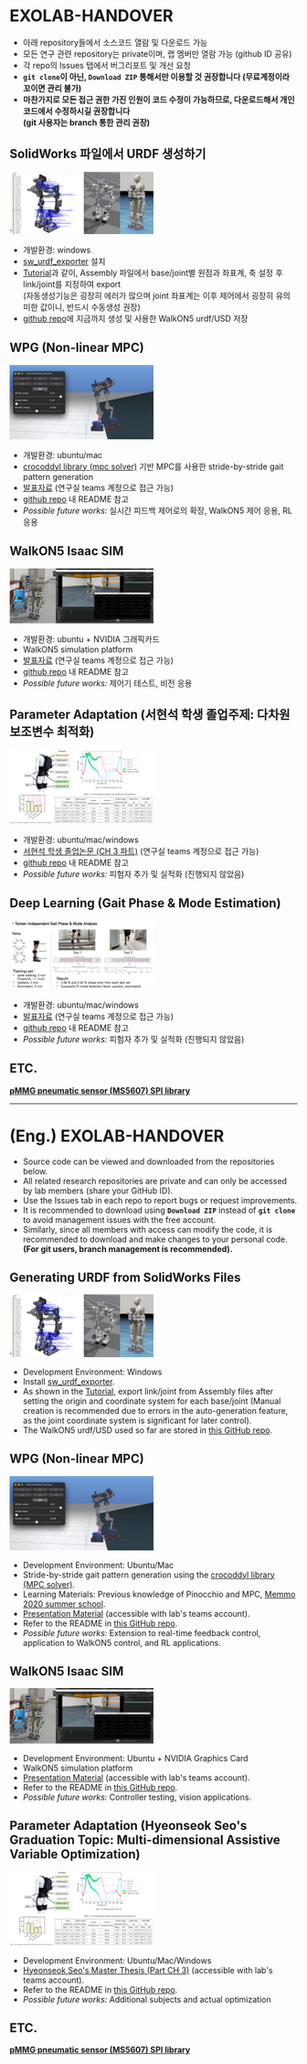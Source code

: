 # EXOLAB-HANDOVER

* 아래 repository들에서 소스코드 열람 및 다운로드 가능
* 모든 연구 관련 repository는 private이며, 랩 멤버만 열람 가능 (github ID 공유)
* 각 repo의 Issues 탭에서 버그리포트 및 개선 요청
* **```git clone```이 아닌, ```Download ZIP``` 통해서만 이용할 것 권장합니다 (무료계정이라 꼬이면 관리 불가)**
* **마찬가지로 모든 접근 권한 가진 인원이 코드 수정이 가능하므로, 다운로드해서 개인 코드에서 수정하시길 권장합니다**<br>
  **(git 사용자는 branch 통한 관리 권장)**

## SolidWorks 파일에서 URDF 생성하기

 <img src="data/figure/fig_URDF.png" width="50%">

* 개발환경: windows
* [sw_urdf_exporter](https://wiki.ros.org/sw_urdf_exporter) 설치
* [Tutorial](https://youtu.be/Id8zVHrQSlE?si=v0TO4Ew7JJsLUWSz)과 같이, Assembly 파일에서 base/joint별 원점과 좌표계, 축 설정 후 link/joint를 지정하여 export<br>
  (자동생성기능은 굉장히 에러가 많으며 joint 좌표계는 이후 제어에서 굉장히 유의미한 값이니, 반드시 수동생성 권장)
* [github repo](https://github.com/sbin-kaist/WALKON5-ASSETS)에 지금까지 생성 및 사용한 WalkON5 urdf/USD 저장

<!--
## Dynamics & Pinocchio
* 개발환경: ubuntu/mac
* [pinocchio library (rigid body dynamics solver)](https://github.com/stack-of-tasks/pinocchio) 기반 워크온 응용하기
* 학습 자료: [ETH Zurich Robot Dynamics Textbook](https://ethz.ch/content/dam/ethz/special-interest/mavt/robotics-n-intelligent-systems/rsl-dam/documents/RobotDynamics2017/RD_HS2017script.pdf), [Memmo 2020 summer school](https://memory-of-motion.github.io/summer-school/materials)
* [github repo](https://github.com/sbin-github/WALKON5_SingleGaitWPG_MPC) 내 README 참고
-->

## WPG (Non-linear MPC)

<img src="data/figure/fig_WPG.png" width="50%">

* 개발환경: ubuntu/mac
* [crocoddyl library (mpc solver)](https://github.com/loco-3d/crocoddyl) 기반 MPC를 사용한 stride-by-stride gait pattern generation
* [발표자료](https://rsckaist.sharepoint.com/:p:/s/RSCLab/EVG7Sl8Mp3JAkbJYEwYBgW4BaW19olpXVQM0K0w0xVxBMQ?e=RmCqWh) (연구실 teams 계정으로 접근 가능)
* [github repo](https://github.com/sbin-kaist/WALKON5-SingleGaitWPG-MPC) 내 README 참고
* *Possible future works:* 실시간 피드백 제어로의 확장, WalkON5 제어 응용, RL 응용
<!--* 학습 자료: pinocchio 및 MPC 관련 선행지식, [Memmo 2020 summer school](https://memory-of-motion.github.io/summer-school/materials)-->
  
## WalkON5 Isaac SIM

<img src="data/figure/fig_SIM.png" width="50%">

* 개발환경: ubuntu + NVIDIA 그래픽카드
* WalkON5 simulation platform
* [발표자료](https://rsckaist.sharepoint.com/:p:/s/RSCLab/EYnbRE4QcotIk8Je03JMZ_EBRT5CXE1I-xJF1KuB1XXX_g?e=wNZvNn) (연구실 teams 계정으로 접근 가능)
* [github repo](https://github.com/sbin-kaist/WALKON5-ISAACSIM) 내 README 참고
* *Possible future works:* 제어기 테스트, 비전 응용

## Parameter Adaptation (서현석 학생 졸업주제: 다차원 보조변수 최적화)

<img src="data/figure/fig_SHS.png" width="50%">

* 개발환경: ubuntu/mac/windows
* [서현석 학생 졸업논문 (CH 3 파트)](https://rsckaist.sharepoint.com/:b:/s/RSCLab/EcjUzsVXQWRCifrpdDTI4jQBIHhCOvGPYPCt-9JlK_tMRQ?e=kpeKx0) (연구실 teams 계정으로 접근 가능)
* [github repo](https://github.com/sbin-kaist/SHS-THESIS-OPT) 내 README 참고
* *Possible future works:* 피험자 추가 및 실적화 (진행되지 않았음)

## Deep Learning (Gait Phase & Mode Estimation)

<img src="data/figure/fig_Gait.png" width="50%">

* 개발환경: ubuntu/mac/windows
* [발표자료](https://rsckaist.sharepoint.com/:p:/s/RSCLab/EXVX33B7gThHlFooSdthjWYBimtZKX2jKAyLnqHtSebmpA?e=AUlIu6) (연구실 teams 계정으로 접근 가능)
* [github repo](https://github.com/sbin-kaist/DNN-GAIT-PHASE-MODE) 내 README 참고
* *Possible future works:* 피험자 추가 및 실적화 (진행되지 않았음)

## ETC.

[**pMMG pneumatic sensor (MS5607) SPI library**](https://github.com/sbin-github/MS5607-SPI-master)


---
# (Eng.) EXOLAB-HANDOVER

* Source code can be viewed and downloaded from the repositories below.
* All related research repositories are private and can only be accessed by lab members (share your GitHub ID).
* Use the Issues tab in each repo to report bugs or request improvements.
* It is recommended to download using **```Download ZIP```** instead of **```git clone```** to avoid management issues with the free account.
* Similarly, since all members with access can modify the code, it is recommended to download and make changes to your personal code. 
  **(For git users, branch management is recommended).**

## Generating URDF from SolidWorks Files

 <img src="data/figure/fig_URDF.png" width="50%">

* Development Environment: Windows
* Install [sw_urdf_exporter](https://wiki.ros.org/sw_urdf_exporter).
* As shown in the [Tutorial](https://youtu.be/Id8zVHrQSlE?si=v0TO4Ew7JJsLUWSz), export link/joint from Assembly files after setting the origin and coordinate system for each base/joint 
  (Manual creation is recommended due to errors in the auto-generation feature, as the joint coordinate system is significant for later control).
* The WalkON5 urdf/USD used so far are stored in [this GitHub repo](https://github.com/sbin-kaist/WALKON5-ASSETS).

<!--
## Dynamics & Pinocchio
* Development Environment: Ubuntu/Mac
* Applying the WalkON5 with the [pinocchio library (rigid body dynamics solver)](https://github.com/stack-of-tasks/pinocchio).
* Learning Materials: [ETH Zurich Robot Dynamics Textbook](https://ethz.ch/content/dam/ethz/special-interest/mavt/robotics-n-intelligent-systems/rsl-dam/documents/RobotDynamics2017/RD_HS2017script.pdf), [Memmo 2020 summer school](https://memory-of-motion.github.io/summer-school/materials).
* See the README in [this GitHub repo](https://github.com/sbin-github/WALKON5_SingleGaitWPG_MPC) for reference.
-->

## WPG (Non-linear MPC)

<img src="data/figure/fig_WPG.png" width="50%">

* Development Environment: Ubuntu/Mac
* Stride-by-stride gait pattern generation using the [crocoddyl library (MPC solver)](https://github.com/loco-3d/crocoddyl).
* Learning Materials: Previous knowledge of Pinocchio and MPC, [Memmo 2020 summer school](https://memory-of-motion.github.io/summer-school/materials).
* [Presentation Material](https://rsckaist.sharepoint.com/:p:/s/RSCLab/EVG7Sl8Mp3JAkbJYEwYBgW4BaW19olpXVQM0K0w0xVxBMQ?e=RmCqWh) (accessible with lab's teams account).
* Refer to the README in [this GitHub repo](https://github.com/sbin-kaist/WALKON5-SingleGaitWPG-MPC).
* *Possible future works:* Extension to real-time feedback control, application to WalkON5 control, and RL applications.
  
## WalkON5 Isaac SIM

<img src="data/figure/fig_SIM.png" width="50%">

* Development Environment: Ubuntu + NVIDIA Graphics Card
* WalkON5 simulation platform
* [Presentation Material](https://rsckaist.sharepoint.com/:p:/s/RSCLab/EYnbRE4QcotIk8Je03JMZ_EBRT5CXE1I-xJF1KuB1XXX_g?e=wNZvNn) (accessible with lab's teams account).
* Refer to the README in [this GitHub repo](https://github.com/sbin-kaist/WALKON5-ISAACSIM).
* *Possible future works:* Controller testing, vision applications.

## Parameter Adaptation (Hyeonseok Seo's Graduation Topic: Multi-dimensional Assistive Variable Optimization)

<img src="data/figure/fig_SHS.png" width="50%">

* Development Environment: Ubuntu/Mac/Windows
* [Hyeonseok Seo's Master Thesis (Part CH 3)](https://rsckaist.sharepoint.com/:b:/s/RSCLab/EcjUzsVXQWRCifrpdDTI4jQBIHhCOvGPYPCt-9JlK_tMRQ?e=kpeKx0) (accessible with lab's teams account).
* Refer to the README in [this GitHub repo](https://github.com/sbin-kaist/SHS-THESIS-OPT).
* *Possible future works:* Additional subjects and actual optimization


## ETC.

[**pMMG pneumatic sensor (MS5607) SPI library**](https://github.com/sbin-github/MS5607-SPI-master)
